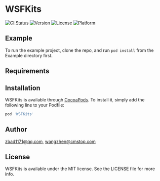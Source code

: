 # WSFKits

[![CI Status](https://img.shields.io/travis/zbad1171@qq.com/WSFKits.svg?style=flat)](https://travis-ci.org/zbad1171@qq.com/WSFKits)
[![Version](https://img.shields.io/cocoapods/v/WSFKits.svg?style=flat)](https://cocoapods.org/pods/WSFKits)
[![License](https://img.shields.io/cocoapods/l/WSFKits.svg?style=flat)](https://cocoapods.org/pods/WSFKits)
[![Platform](https://img.shields.io/cocoapods/p/WSFKits.svg?style=flat)](https://cocoapods.org/pods/WSFKits)

## Example

To run the example project, clone the repo, and run `pod install` from the Example directory first.

## Requirements

## Installation

WSFKits is available through [CocoaPods](https://cocoapods.org). To install
it, simply add the following line to your Podfile:

```ruby
pod 'WSFKits'
```

## Author

zbad1171@qq.com, wangzhen@cmstop.com

## License

WSFKits is available under the MIT license. See the LICENSE file for more info.
